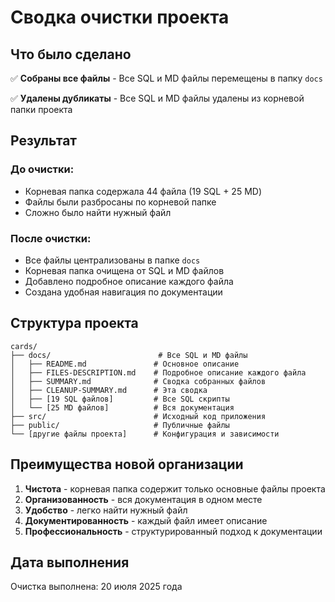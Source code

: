 # Сводка очистки проекта

## Что было сделано

✅ **Собраны все файлы** - Все SQL и MD файлы перемещены в папку `docs`

✅ **Удалены дубликаты** - Все SQL и MD файлы удалены из корневой папки проекта

## Результат

### До очистки:
- Корневая папка содержала 44 файла (19 SQL + 25 MD)
- Файлы были разбросаны по корневой папке
- Сложно было найти нужный файл

### После очистки:
- Все файлы централизованы в папке `docs`
- Корневая папка очищена от SQL и MD файлов
- Добавлено подробное описание каждого файла
- Создана удобная навигация по документации

## Структура проекта

```
cards/
├── docs/                        # Все SQL и MD файлы
│   ├── README.md               # Основное описание
│   ├── FILES-DESCRIPTION.md    # Подробное описание каждого файла
│   ├── SUMMARY.md              # Сводка собранных файлов
│   ├── CLEANUP-SUMMARY.md      # Эта сводка
│   ├── [19 SQL файлов]         # Все SQL скрипты
│   └── [25 MD файлов]          # Вся документация
├── src/                        # Исходный код приложения
├── public/                     # Публичные файлы
└── [другие файлы проекта]      # Конфигурация и зависимости
```

## Преимущества новой организации

1. **Чистота** - корневая папка содержит только основные файлы проекта
2. **Организованность** - вся документация в одном месте
3. **Удобство** - легко найти нужный файл
4. **Документированность** - каждый файл имеет описание
5. **Профессиональность** - структурированный подход к документации

## Дата выполнения

Очистка выполнена: 20 июля 2025 года 